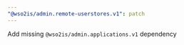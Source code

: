 ```yaml
---
"@wso2is/admin.remote-userstores.v1": patch
---
```


Add missing `@wso2is/admin.applications.v1` dependency

